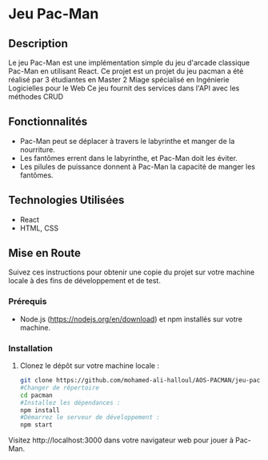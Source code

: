 # Jeu Pac-Man

## Description
Le jeu Pac-Man est une implémentation simple du jeu d'arcade classique Pac-Man en utilisant React.
Ce projet est un projet du jeu pacman a été réalisé par 3 étudiantes en Master 2 Miage spécialisé en Ingénierie Logicielles pour le Web
Ce jeu fournit des services dans l'API avec les méthodes CRUD


## Fonctionnalités
- Pac-Man peut se déplacer à travers le labyrinthe et manger de la nourriture.
- Les fantômes errent dans le labyrinthe, et Pac-Man doit les éviter.
- Les pilules de puissance donnent à Pac-Man la capacité de manger les fantômes.

## Technologies Utilisées
- React
- HTML, CSS

## Mise en Route
Suivez ces instructions pour obtenir une copie du projet sur votre machine locale à des fins de développement et de test.

### Prérequis
- Node.js (https://nodejs.org/en/download) et npm installés sur votre machine.

### Installation
1. Clonez le dépôt sur votre machine locale :
   ```bash
   git clone https://github.com/mohamed-ali-halloul/AOS-PACMAN/jeu-pacman.git
   #Changer de répertoire
   cd pacman
   #Installez les dépendances :
   npm install
   #Démarrez le serveur de développement :
   npm start
  Visitez http://localhost:3000 dans votre navigateur web pour jouer à Pac-Man.

